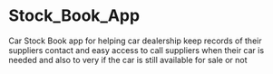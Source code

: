 # Stock_Book_App
Car Stock Book app for helping car dealership keep records of their suppliers contact and easy access to call suppliers when their car is needed and also to very if the car is still available for sale or not

